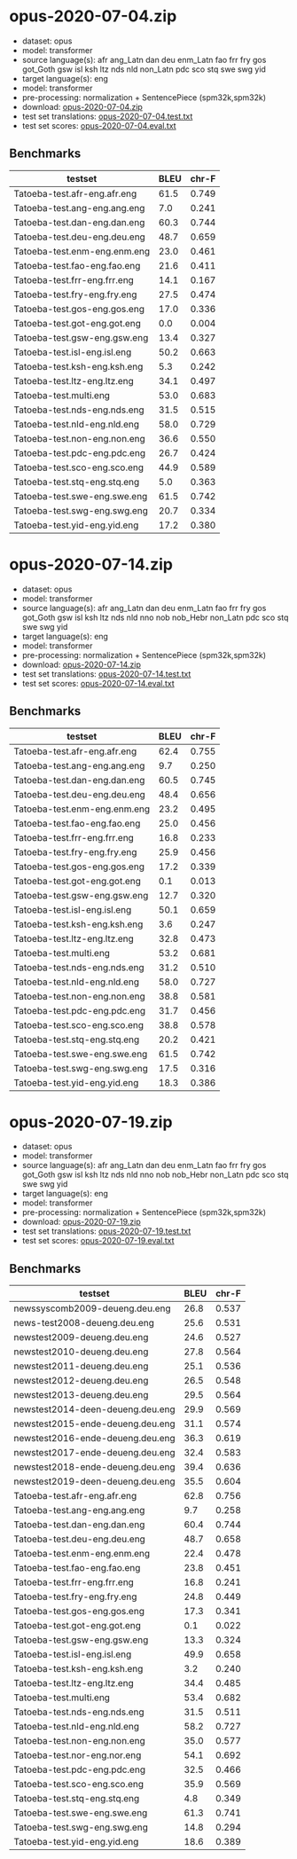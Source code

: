 # opus-2020-07-04.zip

* dataset: opus
* model: transformer
* source language(s): afr ang_Latn dan deu enm_Latn fao frr fry gos got_Goth gsw isl ksh ltz nds nld non_Latn pdc sco stq swe swg yid
* target language(s): eng
* model: transformer
* pre-processing: normalization + SentencePiece (spm32k,spm32k)
* download: [opus-2020-07-04.zip](https://object.pouta.csc.fi/Tatoeba-MT-models/gem-eng/opus-2020-07-04.zip)
* test set translations: [opus-2020-07-04.test.txt](https://object.pouta.csc.fi/Tatoeba-MT-models/gem-eng/opus-2020-07-04.test.txt)
* test set scores: [opus-2020-07-04.eval.txt](https://object.pouta.csc.fi/Tatoeba-MT-models/gem-eng/opus-2020-07-04.eval.txt)

## Benchmarks

| testset               | BLEU  | chr-F |
|-----------------------|-------|-------|
| Tatoeba-test.afr-eng.afr.eng 	| 61.5 	| 0.749 |
| Tatoeba-test.ang-eng.ang.eng 	| 7.0 	| 0.241 |
| Tatoeba-test.dan-eng.dan.eng 	| 60.3 	| 0.744 |
| Tatoeba-test.deu-eng.deu.eng 	| 48.7 	| 0.659 |
| Tatoeba-test.enm-eng.enm.eng 	| 23.0 	| 0.461 |
| Tatoeba-test.fao-eng.fao.eng 	| 21.6 	| 0.411 |
| Tatoeba-test.frr-eng.frr.eng 	| 14.1 	| 0.167 |
| Tatoeba-test.fry-eng.fry.eng 	| 27.5 	| 0.474 |
| Tatoeba-test.gos-eng.gos.eng 	| 17.0 	| 0.336 |
| Tatoeba-test.got-eng.got.eng 	| 0.0 	| 0.004 |
| Tatoeba-test.gsw-eng.gsw.eng 	| 13.4 	| 0.327 |
| Tatoeba-test.isl-eng.isl.eng 	| 50.2 	| 0.663 |
| Tatoeba-test.ksh-eng.ksh.eng 	| 5.3 	| 0.242 |
| Tatoeba-test.ltz-eng.ltz.eng 	| 34.1 	| 0.497 |
| Tatoeba-test.multi.eng 	| 53.0 	| 0.683 |
| Tatoeba-test.nds-eng.nds.eng 	| 31.5 	| 0.515 |
| Tatoeba-test.nld-eng.nld.eng 	| 58.0 	| 0.729 |
| Tatoeba-test.non-eng.non.eng 	| 36.6 	| 0.550 |
| Tatoeba-test.pdc-eng.pdc.eng 	| 26.7 	| 0.424 |
| Tatoeba-test.sco-eng.sco.eng 	| 44.9 	| 0.589 |
| Tatoeba-test.stq-eng.stq.eng 	| 5.0 	| 0.363 |
| Tatoeba-test.swe-eng.swe.eng 	| 61.5 	| 0.742 |
| Tatoeba-test.swg-eng.swg.eng 	| 20.7 	| 0.334 |
| Tatoeba-test.yid-eng.yid.eng 	| 17.2 	| 0.380 |

# opus-2020-07-14.zip

* dataset: opus
* model: transformer
* source language(s): afr ang_Latn dan deu enm_Latn fao frr fry gos got_Goth gsw isl ksh ltz nds nld nno nob nob_Hebr non_Latn pdc sco stq swe swg yid
* target language(s): eng
* model: transformer
* pre-processing: normalization + SentencePiece (spm32k,spm32k)
* download: [opus-2020-07-14.zip](https://object.pouta.csc.fi/Tatoeba-MT-models/gem-eng/opus-2020-07-14.zip)
* test set translations: [opus-2020-07-14.test.txt](https://object.pouta.csc.fi/Tatoeba-MT-models/gem-eng/opus-2020-07-14.test.txt)
* test set scores: [opus-2020-07-14.eval.txt](https://object.pouta.csc.fi/Tatoeba-MT-models/gem-eng/opus-2020-07-14.eval.txt)

## Benchmarks

| testset               | BLEU  | chr-F |
|-----------------------|-------|-------|
| Tatoeba-test.afr-eng.afr.eng 	| 62.4 	| 0.755 |
| Tatoeba-test.ang-eng.ang.eng 	| 9.7 	| 0.250 |
| Tatoeba-test.dan-eng.dan.eng 	| 60.5 	| 0.745 |
| Tatoeba-test.deu-eng.deu.eng 	| 48.4 	| 0.656 |
| Tatoeba-test.enm-eng.enm.eng 	| 23.2 	| 0.495 |
| Tatoeba-test.fao-eng.fao.eng 	| 25.0 	| 0.456 |
| Tatoeba-test.frr-eng.frr.eng 	| 16.8 	| 0.233 |
| Tatoeba-test.fry-eng.fry.eng 	| 25.9 	| 0.456 |
| Tatoeba-test.gos-eng.gos.eng 	| 17.2 	| 0.339 |
| Tatoeba-test.got-eng.got.eng 	| 0.1 	| 0.013 |
| Tatoeba-test.gsw-eng.gsw.eng 	| 12.7 	| 0.320 |
| Tatoeba-test.isl-eng.isl.eng 	| 50.1 	| 0.659 |
| Tatoeba-test.ksh-eng.ksh.eng 	| 3.6 	| 0.247 |
| Tatoeba-test.ltz-eng.ltz.eng 	| 32.8 	| 0.473 |
| Tatoeba-test.multi.eng 	| 53.2 	| 0.681 |
| Tatoeba-test.nds-eng.nds.eng 	| 31.2 	| 0.510 |
| Tatoeba-test.nld-eng.nld.eng 	| 58.0 	| 0.727 |
| Tatoeba-test.non-eng.non.eng 	| 38.8 	| 0.581 |
| Tatoeba-test.pdc-eng.pdc.eng 	| 31.7 	| 0.456 |
| Tatoeba-test.sco-eng.sco.eng 	| 38.8 	| 0.578 |
| Tatoeba-test.stq-eng.stq.eng 	| 20.2 	| 0.421 |
| Tatoeba-test.swe-eng.swe.eng 	| 61.5 	| 0.742 |
| Tatoeba-test.swg-eng.swg.eng 	| 17.5 	| 0.316 |
| Tatoeba-test.yid-eng.yid.eng 	| 18.3 	| 0.386 |

# opus-2020-07-19.zip

* dataset: opus
* model: transformer
* source language(s): afr ang_Latn dan deu enm_Latn fao frr fry gos got_Goth gsw isl ksh ltz nds nld nno nob nob_Hebr non_Latn pdc sco stq swe swg yid
* target language(s): eng
* model: transformer
* pre-processing: normalization + SentencePiece (spm32k,spm32k)
* download: [opus-2020-07-19.zip](https://object.pouta.csc.fi/Tatoeba-MT-models/gem-eng/opus-2020-07-19.zip)
* test set translations: [opus-2020-07-19.test.txt](https://object.pouta.csc.fi/Tatoeba-MT-models/gem-eng/opus-2020-07-19.test.txt)
* test set scores: [opus-2020-07-19.eval.txt](https://object.pouta.csc.fi/Tatoeba-MT-models/gem-eng/opus-2020-07-19.eval.txt)

## Benchmarks

| testset               | BLEU  | chr-F |
|-----------------------|-------|-------|
| newssyscomb2009-deueng.deu.eng 	| 26.8 	| 0.537 |
| news-test2008-deueng.deu.eng 	| 25.6 	| 0.531 |
| newstest2009-deueng.deu.eng 	| 24.6 	| 0.527 |
| newstest2010-deueng.deu.eng 	| 27.8 	| 0.564 |
| newstest2011-deueng.deu.eng 	| 25.1 	| 0.536 |
| newstest2012-deueng.deu.eng 	| 26.5 	| 0.548 |
| newstest2013-deueng.deu.eng 	| 29.5 	| 0.564 |
| newstest2014-deen-deueng.deu.eng 	| 29.9 	| 0.569 |
| newstest2015-ende-deueng.deu.eng 	| 31.1 	| 0.574 |
| newstest2016-ende-deueng.deu.eng 	| 36.3 	| 0.619 |
| newstest2017-ende-deueng.deu.eng 	| 32.4 	| 0.583 |
| newstest2018-ende-deueng.deu.eng 	| 39.4 	| 0.636 |
| newstest2019-deen-deueng.deu.eng 	| 35.5 	| 0.604 |
| Tatoeba-test.afr-eng.afr.eng 	| 62.8 	| 0.756 |
| Tatoeba-test.ang-eng.ang.eng 	| 9.7 	| 0.258 |
| Tatoeba-test.dan-eng.dan.eng 	| 60.4 	| 0.744 |
| Tatoeba-test.deu-eng.deu.eng 	| 48.7 	| 0.658 |
| Tatoeba-test.enm-eng.enm.eng 	| 22.4 	| 0.478 |
| Tatoeba-test.fao-eng.fao.eng 	| 23.8 	| 0.451 |
| Tatoeba-test.frr-eng.frr.eng 	| 16.8 	| 0.241 |
| Tatoeba-test.fry-eng.fry.eng 	| 24.8 	| 0.449 |
| Tatoeba-test.gos-eng.gos.eng 	| 17.3 	| 0.341 |
| Tatoeba-test.got-eng.got.eng 	| 0.1 	| 0.022 |
| Tatoeba-test.gsw-eng.gsw.eng 	| 13.3 	| 0.324 |
| Tatoeba-test.isl-eng.isl.eng 	| 49.9 	| 0.658 |
| Tatoeba-test.ksh-eng.ksh.eng 	| 3.2 	| 0.240 |
| Tatoeba-test.ltz-eng.ltz.eng 	| 34.4 	| 0.485 |
| Tatoeba-test.multi.eng 	| 53.4 	| 0.682 |
| Tatoeba-test.nds-eng.nds.eng 	| 31.5 	| 0.511 |
| Tatoeba-test.nld-eng.nld.eng 	| 58.2 	| 0.727 |
| Tatoeba-test.non-eng.non.eng 	| 35.0 	| 0.577 |
| Tatoeba-test.nor-eng.nor.eng 	| 54.1 	| 0.692 |
| Tatoeba-test.pdc-eng.pdc.eng 	| 32.5 	| 0.466 |
| Tatoeba-test.sco-eng.sco.eng 	| 35.9 	| 0.569 |
| Tatoeba-test.stq-eng.stq.eng 	| 4.8 	| 0.349 |
| Tatoeba-test.swe-eng.swe.eng 	| 61.3 	| 0.741 |
| Tatoeba-test.swg-eng.swg.eng 	| 14.8 	| 0.294 |
| Tatoeba-test.yid-eng.yid.eng 	| 18.6 	| 0.389 |

